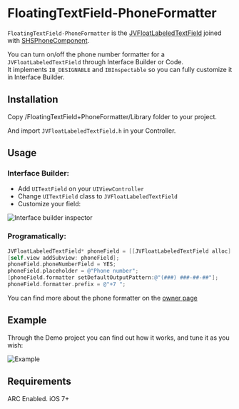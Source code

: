 # FloatingTextField-PhoneFormatter

`FloatingTextField-PhoneFormatter` is the [JVFloatLabeledTextField](https://github.com/jverdi/JVFloatLabeledTextField) joined with [SHSPhoneComponent](https://github.com/Serheo/SHSPhoneComponent).

You can turn on/off the phone number formatter for a `JVFloatLabeledTextField` through Interface Builder or Code. <br />
It implements `IB_DESIGNABLE` and `IBInspectable` so you can fully customize it in Interface Builder.

## Installation

Copy /FloatingTextField+PhoneFormatter/Library folder to your project.

And import `JVFloatLabeledTextField.h` in your Controller.

## Usage

### Interface Builder:
- Add `UITextField` on your `UIViewController`
- Change `UITextField` class to `JVFloatLabeledTextField`
- Customize your field:
<p align="left">
  <img src="https://cloud.githubusercontent.com/assets/12380482/10905181/6f4bdf3a-823a-11e5-9874-8bce68516cd0.png" alt="Interface builder inspector"/>
</p>

### Programatically:

``` objective-c
JVFloatLabeledTextField* phoneField = [[JVFloatLabeledTextField alloc] initWithFrame:frame]; 
[self.view addSubview: phoneField];
phoneField.phoneNumberField = YES;
phoneField.placeholder = @"Phone number";
[phoneField.formatter setDefaultOutputPattern:@"(###) ###-##-##"];
phoneField.formatter.prefix = @"+7 ";
```
You can find more about the phone formatter on the [owner page](https://github.com/Serheo/SHSPhoneComponent)

## Example

Through the Demo project you can find out how it works, and tune it as you wish:

<p align="left">
  <img src="https://cloud.githubusercontent.com/assets/12380482/10905182/6f4e3096-823a-11e5-8749-8a7c333e948a.png" alt="Example"/>
</p>

## Requirements
ARC Enabled.
iOS 7+


